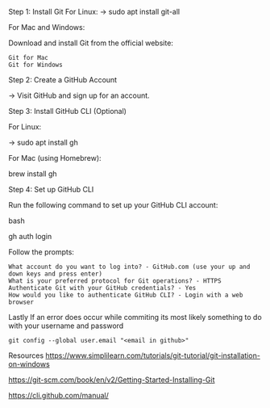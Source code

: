 Step 1: Install Git
For Linux:
-> sudo apt install git-all

For Mac and Windows:

Download and install Git from the official website:

    Git for Mac
    Git for Windows

Step 2: Create a GitHub Account

-> Visit GitHub and sign up for an account.

Step 3: Install GitHub CLI (Optional)

For Linux:

-> sudo apt install gh

For Mac (using Homebrew):

brew install gh

Step 4: Set up GitHub CLI

Run the following command to set up your GitHub CLI account:

bash

gh auth login

Follow the prompts:

    What account do you want to log into? - GitHub.com (use your up and down keys and press enter)
    What is your preferred protocol for Git operations? - HTTPS
    Authenticate Git with your GitHub credentials? - Yes
    How would you like to authenticate GitHub CLI? - Login with a web browser

Lastly If an error does occur while commiting its most likely something to do with your username and password

```git config --global user.name "<name in github>"
git config --global user.email "<email in github>"

```

Resources
https://www.simplilearn.com/tutorials/git-tutorial/git-installation-on-windows

https://git-scm.com/book/en/v2/Getting-Started-Installing-Git

https://cli.github.com/manual/

